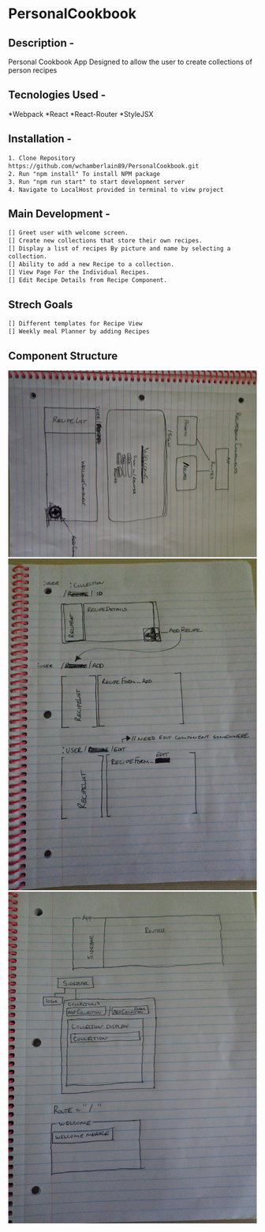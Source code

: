 # PersonalCookbook

## Description - 
   Personal Cookbook App Designed to allow the user to create collections of person recipes

## Tecnologies Used -
   *Webpack
   *React
   *React-Router
   *StyleJSX
   
## Installation -
    1. Clone Repository https://github.com/wchamberlain89/PersonalCookbook.git
    2. Run "npm install" To install NPM package
    3. Run "npm run start" to start development server
    4. Navigate to LocalHost provided in terminal to view project
    
## Main Development -
    [] Greet user with welcome screen.
    [] Create new collections that store their own recipes.
    [] Display a list of recipes By picture and name by selecting a collection.
    [] Ability to add a new Recipe to a collection.
    [] View Page For the Individual Recipes.
    [] Edit Recipe Details from Recipe Component.
    
## Strech Goals
    [] Different templates for Recipe View
    [] Weekly meal Planner by adding Recipes

## Component Structure
![alt text](readmeImgs/1.jpg)
![alt text](readmeImgs/2.jpg)
![alt text](readmeImgs/3.jpg)
